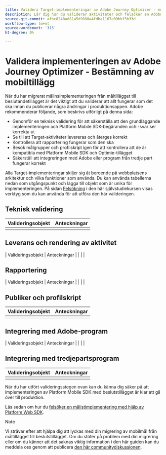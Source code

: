 ```yaml
---
title: Validera Target-implementeringar av Adobe Journey Optimizer - mobiltillägg för beslut
description: Lär dig hur du validerar aktiviteter och felsöker en Adobe Target-implementering med tillägget Adobe Journey Optimizer - Decisioning Mobile.
source-git-commit: afbc8248ad81a5d9080a4fdba1167e09bbf3b33d
workflow-type: tm+mt
source-wordcount: '315'
ht-degree: 0%

---
```


# Validera implementeringen av Adobe Journey Optimizer - Bestämning av mobiltillägg

När du har migrerat målinsimplementeringen från måltillägget till beslutandetillägget är det viktigt att du validerar att allt fungerar som det ska innan du publicerar några ändringar i produktionsappen. Adobe rekommenderar följande, som beskrivs utförligt på denna sida:

* Genomför en teknisk validering för att säkerställa att den grundläggande implementeringen och Platform Mobile SDK-begäranden och -svar ser korrekta ut
* Se till att Target-aktiviteter levereras och återges korrekt
* Kontrollera att rapportering fungerar som den ska
* Besök målgrupper och profilskript igen för att kontrollera att de är kompatibla med Platform Mobile SDK och Optimie-tillägget
* Säkerställ att integreringen med Adobe eller program från tredje part fungerar korrekt

Alla Target-implementeringar skiljer sig åt beroende på webbplatsens arkitektur och vilka funktioner som används. Du kan använda tabellerna nedan som utgångspunkt och lägga till objekt som är unika för implementeringen. På sidan [Felsökning](debugging.md) i den här självstudiekursen visas verktyg som du kan använda för att utföra den här valideringen.

## Teknisk validering

| Valideringsobjekt | Anteckningar |
|---|---|
| | |


## Leverans och rendering av aktivitet

| Valideringsobjekt | Anteckningar |
| | |

## Rapportering

| Valideringsobjekt | Anteckningar |
| | |

## Publiker och profilskript

| Valideringsobjekt | Anteckningar |
|---|---|
| | |

## Integrering med Adobe-program

| Valideringsobjekt | Anteckningar |
| | |

## Integrering med tredjepartsprogram

| Valideringsobjekt | Anteckningar |
|---|---|
| | |

När du har utfört valideringsstegen ovan kan du känna dig säker på att implementeringen av Platform Mobile SDK med beslutstillägget är klar att gå över till produktion.

Läs sedan om hur du [felsöker en målistimplementering med hjälp av Platform Web SDK](debugging.md).

>[!NOTE]
>
>Vi strävar efter att hjälpa dig att lyckas med din migrering av mobilmål från måltillägget till beslutstillägget. Om du stöter på problem med din migrering eller om du känner att det saknas viktig information i den här guiden kan du meddela oss genom att publicera [den här communitydiskussionen](https://experienceleaguecommunities.adobe.com/t5/adobe-experience-platform-data/tutorial-discussion-migrate-target-from-at-js-to-web-sdk/m-p/575587#M463).
